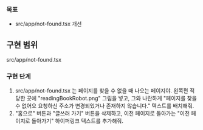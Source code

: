 ### 목표
- src/app/not-found.tsx 개선

## 구현 범위
src/app/not-found.tsx

### 구현 단계
1) src/app/not-found.tsx 는 페이지를 찾을 수 없을 때 나오는 페이지야. 왼쪽편 적당한 곳에 "readingBookRobot.png" 그림을 넣고, 그와 나란하게 "페이지를 찾을 수 없어요
요청하신 주소가 변경되었거나 존재하지 않습니다." 텍스트를 배치해줘.
2) "홈으로" 버튼과 "글쓰러 가기" 버튼을 삭제하고, 이전 페이지로 돌아가는 "이전 페이지로 돌아가기" 하이퍼링크 텍스트를 추가해줘.